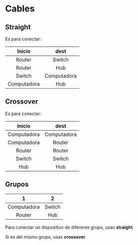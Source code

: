 # Cables

## Straight

Es para conectar:

|Inicio|dest|
|:-:|:-:|
|Router| Switch|
|Router| Hub|
|Switch| Computadora|
|Computadora| Hub|

## Crossover

Es para conectar:

|Inicio|dest|
|:-:|:-:|
|Computadora| Computadora|
|Computadora| Router|
|Router| Router|
|Switch| Switch|
|Hub| Hub|

## Grupos

|1|2|
|:-:|:-:|
|Computadora|Switch|
|Router|Hub|

Para conectar un dispositivo de diferente grupo, usas **straight**

Si es del mismo grupo, usas **crossover**
